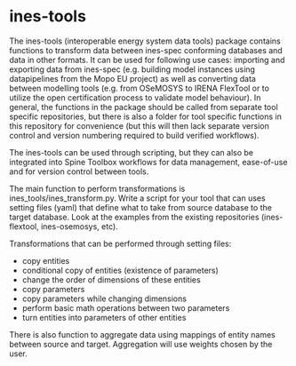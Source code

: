 # ines-tools

The ines-tools (interoperable energy system data tools) package contains functions to transform data between ines-spec conforming databases and data in other formats. It can be used for following use cases: importing and exporting data from ines-spec (e.g. building model instances using datapipelines from the Mopo EU project) as well as converting data between modelling tools (e.g. from OSeMOSYS to IRENA FlexTool or to utilize the open certification process to validate model behaviour). In general, the functions in the package should be called from separate tool specific repositories, but there is also a folder for tool specific functions in this repository for convenience (but this will then lack separate version control and version numbering required to build verified workflows).

The ines-tools can be used through scripting, but they can also be integrated into Spine Toolbox workflows for data management, ease-of-use and for version control between tools.

The main function to perform transformations is ines_tools/ines_transform.py. Write a script for your tool that can uses setting files (yaml) that define what to take from source database to the target database. Look at the examples from the existing repositories (ines-flextool, ines-osemosys, etc).

Transformations that can be performed through setting files:
- copy entities
- conditional copy of entities (existence of parameters)
- change the order of dimensions of these entities
- copy parameters
- copy parameters while changing dimensions
- perform basic math operations between two parameters
- turn entities into parameters of other entities

There is also function to aggregate data using mappings of entity names between source and target. Aggregation will use weights chosen by the user.

<!-- To Do: Add a more detailed explanation (with examples) to the documentation. -->
